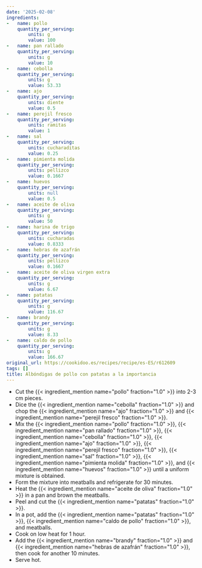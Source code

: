 ```yaml
---
date: '2025-02-08'
ingredients:
-   name: pollo
    quantity_per_serving:
        units: g
        value: 100
-   name: pan rallado
    quantity_per_serving:
        units: g
        value: 10
-   name: cebolla
    quantity_per_serving:
        units: g
        value: 53.33
-   name: ajo
    quantity_per_serving:
        units: diente
        value: 0.5
-   name: perejil fresco
    quantity_per_serving:
        units: ramitas
        value: 1
-   name: sal
    quantity_per_serving:
        units: cucharaditas
        value: 0.25
-   name: pimienta molida
    quantity_per_serving:
        units: pellizco
        value: 0.1667
-   name: huevos
    quantity_per_serving:
        units: null
        value: 0.5
-   name: aceite de oliva
    quantity_per_serving:
        units: g
        value: 50
-   name: harina de trigo
    quantity_per_serving:
        units: cucharadas
        value: 0.8333
-   name: hebras de azafrán
    quantity_per_serving:
        units: pellizco
        value: 0.1667
-   name: aceite de oliva virgen extra
    quantity_per_serving:
        units: g
        value: 6.67
-   name: patatas
    quantity_per_serving:
        units: g
        value: 116.67
-   name: brandy
    quantity_per_serving:
        units: g
        value: 8.33
-   name: caldo de pollo
    quantity_per_serving:
        units: g
        value: 166.67
original_url: https://cookidoo.es/recipes/recipe/es-ES/r612609
tags: []
title: Albóndigas de pollo con patatas a la importancia
---
```


- Cut the {{< ingredient_mention name="pollo" fraction="1.0" >}} into 2-3 cm pieces.
- Dice the {{< ingredient_mention name="cebolla" fraction="1.0" >}} and chop the {{< ingredient_mention name="ajo" fraction="1.0" >}} and {{< ingredient_mention name="perejil fresco" fraction="1.0" >}}.
- Mix the {{< ingredient_mention name="pollo" fraction="1.0" >}}, {{< ingredient_mention name="pan rallado" fraction="1.0" >}}, {{< ingredient_mention name="cebolla" fraction="1.0" >}}, {{< ingredient_mention name="ajo" fraction="1.0" >}}, {{< ingredient_mention name="perejil fresco" fraction="1.0" >}}, {{< ingredient_mention name="sal" fraction="1.0" >}}, {{< ingredient_mention name="pimienta molida" fraction="1.0" >}}, and {{< ingredient_mention name="huevos" fraction="1.0" >}} until a uniform mixture is obtained.
- Form the mixture into meatballs and refrigerate for 30 minutes.
- Heat the {{< ingredient_mention name="aceite de oliva" fraction="1.0" >}} in a pan and brown the meatballs.
- Peel and cut the {{< ingredient_mention name="patatas" fraction="1.0" >}}.
- In a pot, add the {{< ingredient_mention name="patatas" fraction="1.0" >}}, {{< ingredient_mention name="caldo de pollo" fraction="1.0" >}}, and meatballs.
- Cook on low heat for 1 hour.
- Add the {{< ingredient_mention name="brandy" fraction="1.0" >}} and {{< ingredient_mention name="hebras de azafrán" fraction="1.0" >}}, then cook for another 10 minutes.
- Serve hot.